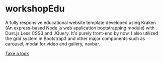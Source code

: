 # workshopEdu
A fully responsive educational website template developed using Kraken (An express-based Node.js web application bootstrapping module) with Dust.js Less CSS3 and JQuery. It's purely front-end by now. I also utilized the grid system in Bootstrap3 and other major components such as carousel, modal for video and gallery, navbar.

[Take a look](http://edu-template.herokuapp.com/)
